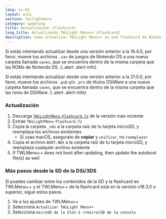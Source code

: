 ```yaml
---
lang: es-ES
layout: wiki
section: twilightmenu
category: updating
title: Actualización (Flashcard)
long_title: Actualizando TWiLight Menu++ (Flashcard)
description: Cómo actualizar TWiLight Menu++ en una flashcard de Nintendo DS
---
```


Si estás intentando actualizar desde una versión anterior a la 16.4.0, por favor, mueve tus archivos `.sav` de juegos de Nintendo DS a una nueva carpeta llamada `saves`, que se encuentra dentro de la misma carpeta que las ROMs de Nintendo DS.
{:.alert .alert-info}

Si estás intentando actualizar desde una versión anterior a la 21.0.0, por favor, mueve tus archivos `.pub` y/o `.prv` de títulos DSiWare a una nueva carpeta llamada `saves`, que se encuentra dentro de la misma carpeta que las roms de DSiWare.
{:.alert .alert-info}

### Actualización
1. Descarga [`TWiLightMenu-Flashcard.7z`](https://github.com/DS-Homebrew/TWiLightMenu/releases/latest/download/TWiLightMenu-Flashcard.7z) de la versión más reciente
1. Extrae `TWiLightMenu-Flashcard.7z`
1. Copia la carpeta `_nds` a la carpeta raíz de tu tarjeta microSD, y reemplaza los archivos existentes
   - Si usas macOS, asegurate de **copiar** y `unificar`, no `reemplazar`
1. Copia el archivo `BOOT.NDS` a la carpeta raíz de tu tarjeta microSD, y reemplaza cualquier archivo existente
1. If TWLMenu++ does not boot after updating, then update the autoboot file(s) as well

### Más pasos desde la SD de la DSi/3DS

Si puedes cambiar entre los contenidos de la SD y la flashcard en TWLMenu++ y el TWLMenu++ de la flashcard está en la versión v16.3.0 o superior, sigue estos pasos.

1. Ve a los ajustes de TWLMenu++
1. Selecciona `Actualizar TWiLight Menu++`
1. Selecciona `microSD de la Slot-1 >(micro)SD de la consola`
